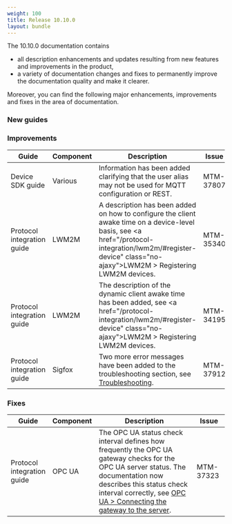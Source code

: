 ```yaml
---
weight: 100
title: Release 10.10.0
layout: bundle
---
```

<!--10.9.1.0 - 10.9.8.0-->

The 10.10.0 documentation contains

* all description enhancements and updates resulting from new features and improvements in the product,
* a variety of documentation changes and fixes to permanently improve the documentation quality and make it clearer.

Moreover, you can find the following major enhancements, improvements and fixes in the area of documentation.

### New guides



### Improvements

<table ><colgroup>
<col style="width: 15%;"><col style="width: 15%;"><col style="width: 55%;"><col style="width: 15%;"></colgroup>
<thead><tr>
<th>
Guide</th>
<th>
Component</th>
<th>
Description</th>
<th>
Issue</th>
</tr>
</thead><tbody>

<tr>
<td>
Device SDK guide</td>
<td>
Various</td>
<td > Information has been added clarifying that the user alias may not be used for MQTT configuration or REST.</td>
<td>
MTM-37807</td>
</tr>

<tr>
<td>
Protocol integration guide</td>
<td>
LWM2M</td>
<td > A description has been added on how to configure the client awake time on a device-level basis, see &lt;a href="/protocol-integration/lwm2m/#register-device" class="no-ajaxy"&gt;LWM2M &gt; Registering LWM2M devices</a>. </td>
<td>
MTM-35340</td>
</tr>

<tr>
<td>
Protocol integration guide</td>
<td>
LWM2M</td>
<td > The description of the dynamic client awake time has been added, see &lt;a href="/protocol-integration/lwm2m/#register-device" class="no-ajaxy"&gt;LWM2M &gt; Registering LWM2M devices</a>. </td>
<td>
MTM-34195</td>
</tr>

<tr>
<td>
Protocol integration guide</td>
<td>
Sigfox</td>
<td > Two more error messages have been added to the troubleshooting section, see <a href="/protocol-integration/sigfox/#troubleshooting" class="no-ajaxy"<Sigfox > Troubleshooting</a>. </td>
<td>
MTM-37912</td>
</tr>


</tbody></table>


### Fixes

<table ><colgroup>
<col style="width: 15%;"><col style="width: 15%;"><col style="width: 55%;"><col style="width: 15%;"></colgroup>
<thead><tr>
<th>
Guide</th>
<th>
Component</th>
<th>
Description</th>
<th>
Issue</th>
</tr>
</thead><tbody>

<tr>
<td>
Protocol integration guide</td>
<td>
OPC UA</td>
<td > The OPC UA status check interval defines how frequently the OPC UA gateway checks for the OPC UA server status. The documentation now describes this status check interval correctly, see <a href="https://cumulocity.com/guides//protocol-integration/opcua/#connecting-gateway" class="no-ajaxy">OPC UA > Connecting the gateway to the server</a>.</td>
<td>
MTM-37323</td>
</tr>



</tbody></table>
